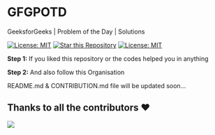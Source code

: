# GFGPOTD
GeeksforGeeks | Problem of the Day | Solutions

[![License: MIT](https://img.shields.io/badge/License-MIT-yellow.svg?style=for-the-badge)](https://opensource.org/licenses/MIT)
[![Star this Repository](https://img.shields.io/github/stars/AIOCodeBase/GFGPOTD?label=Star%20this%20Repository&style=for-the-badge)](https://www.github.com/AIOCodeBase/GFGPOTD)
[![License: MIT](https://img.shields.io/github/followers/AIOCodeBase?logo=github&label=follow%20%40AIOCodeBase&style=for-the-badge)](https://www.github.com/AIOCodeBase)

**Step 1:** If you liked this repository or the codes helped you in anything

**Step 2:** And also follow this Organisation

README.md & CONTRIBUTION.md file will be updated soon...

## Thanks to all the contributors ❤️

<a href="https://github.com/AIOCodeBase/GFGPOTD/graphs/contributors">
  <img src="https://contrib.rocks/image?repo=AIOCodeBase/GFGPOTD" />
</a>
